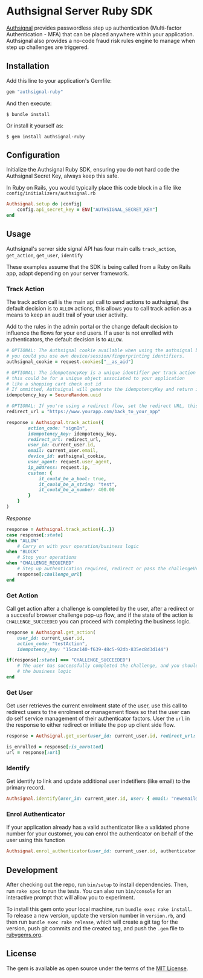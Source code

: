 # Authsignal Server Ruby SDK

[Authsignal](https://www.authsignal.com/?utm_source=github&utm_medium=ruby_sdk) provides passwordless step up authentication (Multi-factor Authentication - MFA) that can be placed anywhere within your application. Authsignal also provides a no-code fraud risk rules engine to manage when step up challenges are triggered.

## Installation

Add this line to your application's Gemfile:

```ruby
gem "authsignal-ruby"
```

And then execute:

    $ bundle install

Or install it yourself as:

    $ gem install authsignal-ruby

## Configuration
Initialize the Authsignal Ruby SDK, ensuring you do not hard code the Authsignal Secret Key, always keep this safe.

In Ruby on Rails, you would typically place this code block in a file like `config/initializers/authsignal.rb`

```ruby
Authsignal.setup do |config|
    config.api_secret_key = ENV["AUTHSIGNAL_SECRET_KEY"]
end
```

## Usage

Authsignal's server side signal API has four main calls `track_action`, `get_action`, `get_user`, `identify`

These examples assume that the SDK is being called from a Ruby on Rails app, adapt depending on your server framework.

### Track Action
The track action call is the main api call to send actions to authsignal, the default decision is to `ALLOW` actions, this allows you to call track action as a means to keep an audit trail of your user activity.

Add to the rules in the admin portal or the change default decision to influence the flows for your end users. If a user is not enrolled with authenticators, the default decision is to `ALLOW`.

```ruby
# OPTIONAL: The Authsignal cookie available when using the authsignal browser Javascript SDK
# you could you use own device/session/fingerprinting identifiers.
authsignal_cookie = request.cookies["__as_aid"]

# OPTIONAL: The idempotencyKey is a unique identifier per track action
# this could be for a unique object associated to your application
# like a shopping cart check out id
# If ommitted, Authsignal will generate the idempotencyKey and return in the response
idempotency_key = SecureRandom.uuid

# OPTIONAL: If you're using a redirect flow, set the redirect URL, this is the url authsignal will redirect to after a Challenge is completed.
redirect_url = "https://www.yourapp.com/back_to_your_app"

response = Authsignal.track_action({
        action_code: "signIn",
        idempotency_key: idempotency_key,
        redirect_url: redirect_url,
        user_id: current_user.id,
        email: current_user.email,
        device_id: authsignal_cookie,
        user_agent: request.user_agent,
        ip_address: request.ip,
        custom: {
            it_could_be_a_bool: true,
            it_could_be_a_string: "test",
            it_could_be_a_number: 400.00
        }
    }
)
```
*Response*
```ruby
response = Authsignal.track_action({..})
case response[:state]
when "ALLOW"
    # Carry on with your operation/business logic
when "BLOCK"
    # Stop your operations
when "CHALLENGE_REQUIRED"
    # Step up authentication required, redirect or pass the challengeUrl to the front end
    response[:challenge_url]
end
```

### Get Action
Call get action after a challenge is completed by the user, after a redirect or a succesful browser challenge pop-up flow, and if the state of the action is `CHALLENGE_SUCCEEDED` you can proceed with completing the business logic.

```ruby
response = Authsignal.get_action(
    user_id: current_user.id,
    action_code: "testAction",
    idempotency_key: "15cac140-f639-48c5-92db-835ec8d3d144")

if(response[:state] === "CHALLENGE_SUCCEEDED")
    # The user has successfully completed the challenge, and you should proceed with
    # the business logic
end
```

### Get User
Get user retrieves the current enrolment state of the user, use this call to redirect users to the enrolment or management flows so that the user can do self service management of their authenticator factors. User the `url` in the response to either redirect or initiate the pop up client side flow.

```ruby
response = Authsignal.get_user(user_id: current_user.id, redirect_url: "http://www.yourapp.com/path-back")

is_enrolled = response[:is_enrolled]
url = response[:url]
```

### Identify
Get identify to link and update additional user indetifiers (like email) to the primary record.

```ruby
Authsignal.identify(user_id: current_user.id, user: { email: "newemail@email.com" })
```

### Enrol Authenticator
If your application already has a valid authenticator like a validated phone number for your customer, you can enrol the authenticator on behalf of the user using this function

```ruby
Authsignal.enrol_authenticator(user_id: current_user.id, authenticator:{ oob_channel: "SMS", phone_number: "+64270000000" })
```

## Development

After checking out the repo, run `bin/setup` to install dependencies. Then, run `rake spec` to run the tests. You can also run `bin/console` for an interactive prompt that will allow you to experiment.

To install this gem onto your local machine, run `bundle exec rake install`. To release a new version, update the version number in `version.rb`, and then run `bundle exec rake release`, which will create a git tag for the version, push git commits and the created tag, and push the `.gem` file to [rubygems.org](https://rubygems.org).

## License

The gem is available as open source under the terms of the [MIT License](https://opensource.org/licenses/MIT).
